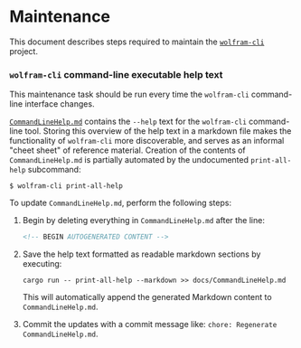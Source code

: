 # Maintenance

This document describes steps required to maintain the
[`wolfram-cli`](../README.md) project.

### `wolfram-cli` command-line executable help text

This maintenance task should be run every time the `wolfram-cli` command-line
interface changes.

[`CommandLineHelp.md`](./CommandLineHelp.md) contains the `--help` text for the
`wolfram-cli` command-line tool. Storing this overview of the help text in a
markdown file makes the functionality of `wolfram-cli` more discoverable, and
serves as an informal "cheet sheet" of reference material. Creation of the contents
of `CommandLineHelp.md` is partially automated by the undocumented `print-all-help`
subcommand:

```shell
$ wolfram-cli print-all-help
```

To update `CommandLineHelp.md`, perform the following steps:

1. Begin by deleting everything in `CommandLineHelp.md` after the line:

   ```html
   <!-- BEGIN AUTOGENERATED CONTENT -->
   ```

2. Save the help text formatted as readable markdown sections by executing:

   ```shell
   cargo run -- print-all-help --markdown >> docs/CommandLineHelp.md
   ```

   This will automatically append the generated Markdown content to
   `CommandLineHelp.md`.

3. Commit the updates with a commit message like: `chore: Regenerate CommandLineHelp.md`.
